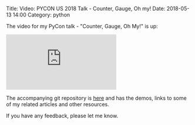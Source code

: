 Title: Video: PYCON US 2018 Talk - Counter, Gauge, Oh my!
Date: 2018-05-13 14:00
Category: python

The video for my PyCon talk - "Counter, Gauge, Oh My!" is up:

<div class="youtube youtube-16x9">
<iframe src="https://www.youtube.com/embed/R4kMwckrUlg" allowfullscreen seamless frameBorder="0"></iframe>
</div>

The accompanying git repository is [here](https://github.com/amitsaha/python-monitoring-talk#slides) and has
the demos, links to some of my related articles and other resources.

If you have any feedback, please let me know.
